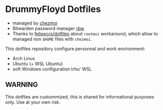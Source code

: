# DrummyFloyd Dotfiles

- managed by [chezmoi](https://github.com/twpayne/chezmoi)
- Bitwarden password manager [rbw](https://github.com/doy/rbw)
- Thanks to [felipecrs/dotfiles](https://github.com/felipecrs/dotfiles) about `rootmoi` workaround, which allow to managed non `$HOME` files with `chezmoi`.

This dotfiles repository configure personnal and work environment:

- Arch Linux
- Ubuntu (+ WSL Ubuntu)
- soft Windows configuration trhu' WSL

## WARNING

This dotfiles are custommized, this is shared for informational purposes only. Use at your own risk.
